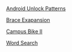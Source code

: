 [Android Unlock Patterns](https://leetcode.com/problems/android-unlock-patterns/)

[Brace Exapansion](https://leetcode.com/problems/brace-expansion/)

[Campus Bike II](https://leetcode.com/problems/campus-bikes-ii/)

[Word Search](https://leetcode.com/problems/word-search/)